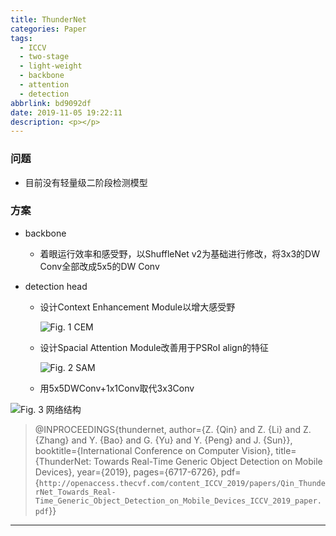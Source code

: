 ```yaml
---
title: ThunderNet
categories: Paper
tags:
  - ICCV
  - two-stage
  - light-weight
  - backbone
  - attention
  - detection
abbrlink: bd9092df
date: 2019-11-05 19:22:11
description: <p></p>
---
```


### 问题

- 目前没有轻量级二阶段检测模型

### 方案

- backbone
  
  - 着眼运行效率和感受野，以ShuffleNet v2为基础进行修改，将3x3的DW Conv全部改成5x5的DW Conv
- detection head
  - 设计Context Enhancement Module以增大感受野
  
    ![Fig. 1 CEM](CEM.jpg)
  
  - 设计Spacial Attention Module改善用于PSRoI align的特征
  
    ![Fig. 2 SAM](SAM.jpg)
  
  - 用5x5DWConv+1x1Conv取代3x3Conv


![Fig. 3 网络结构](ThunderNet.jpg)

>@INPROCEEDINGS{thundernet,
>  author={Z. {Qin} and Z. {Li} and Z. {Zhang} and Y. {Bao} and G. {Yu} and Y. {Peng} and J. {Sun}},
>  booktitle={International Conference on Computer Vision}, 
>  title={ThunderNet: Towards Real-Time Generic Object Detection on Mobile Devices}, 
>  year={2019},
>  pages={6717-6726},
>  pdf={`http://openaccess.thecvf.com/content_ICCV_2019/papers/Qin_ThunderNet_Towards_Real-Time_Generic_Object_Detection_on_Mobile_Devices_ICCV_2019_paper.pdf`}}

---

